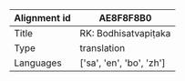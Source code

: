 |Alignment id | AE8F8F8B0
| --- | --- 
|Title | RK: Bodhisatvapiṭaka 
|Type | translation
|Languages | ['sa', 'en', 'bo', 'zh']